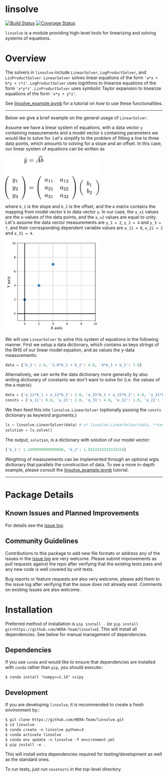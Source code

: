 # linsolve

[![Build Status](https://travis-ci.org/HERA-Team/linsolve.svg?branch=master)](https://travis-ci.org/HERA-Team/linsolve)
[![Coverage Status](https://coveralls.io/repos/github/HERA-Team/linsolve/badge.svg?branch=master)](https://coveralls.io/github/HERA-Team/linsolve?branch=master)

`linsolve` is a module providing high-level tools for linearizing and solving systems of equations.

# Overview

The solvers in `linsolve` include `LinearSolver`, `LogProductSolver`, and `LinProductSolver`.
`LinearSolver` solves linear equations of the form `'a*x + b*y + c*z'`.
`LogProductSolver` uses logrithms to linearize equations of the form `'x*y*z'`.
`LinProductSolver` uses symbolic Taylor expansion to linearize equations of the
form `'x*y + y*z'`.

See [linsolve_example.ipynb](linsolve_example.ipynb) for a tutorial on how to use these functionalities.

---

Below we give a brief example on the general usage of `LinearSolver`.

Assume we have a linear system of equations, with a data vector `y` containing measurements
and a model vector `b` containing parameters we would like to solve for. Let's simplify to 
the problem of fitting a line to three data points, which amounts to solving for a slope and an offset.
In this case, our linear system of equations can be written as

<img align='center' src="imgs/linear_model.png" width=300/>

where `b_1` is the slope and `b_2` is the offset, and the `A` matrix contains the mapping
from model vector `b` to data vector `y`. In our case, the `a_x1` values are the x-values of the data points, and the `a_x2` values are equal to unity. Let's assume the data vector measurements are `y_1 = 2`, `y_2 = 4` and `y_3 = 7`, and their corresponding dependent variable values are `a_11 = 0`, `a_21 = 2` and `a_31 = 4`.

<img align='center' src="imgs/points.png" width=300/>

We will use `LinearSolver` to solve this system of equations in the following manner.
First we setup a data dictionary, which contains as keys strings of the RHS of our linear model equation,
and as values the y-data measurements:

```python
data = {'b_2': 2.0, '2.0*b_1 + b_2': 4.0, '4*b_1 + b_2': 7.0}
```

Alternatively, we can write the data dictionary more generally by also writing dictionary of constants we don't want to solve for (i.e. the values of the `A` matrix):

```python
data = {'a_11*b_1 + a_12*b_2': 2.0, 'a_21*b_1 + a_22*b_2': 4.0, 'a_31*b_1 + a_32*b_2': 7.0}
consts = {'a_11': 0.0, 'a_21': 2.0, 'a_31': 4.0, 'a_12': 1.0, 'a_22': 1.0, 'a_32': 1.0}
```

We then feed this into `linsolve.LinearSolver` (optionally passing the `consts` dictionary as keyword arguments.)

```python
ls = linsolve.LinearSolver(data) # or linsolve.LinearSolver(data, **consts) if we use constants
solution = ls.solve()
```

The output, `solution`, is a dictionary with solution of our model vector:

```python
{'b_1': 1.2499999999999998, 'b_2': 1.8333333333333324}
```

Weighting of measurements can be implemented through an optional wgts
dictionary that parallels the construction of data. To see a more in-depth example,
please consult the [linsolve_example.ipynb](linsolve_example.ipynb) tutorial.

---

# Package Details
## Known Issues and Planned Improvements

For details see the [issue log](https://github.com/HERA-Team/linsolve/issues).

## Community Guidelines
Contributions to this package to add new file formats or address any of the
issues in the [issue log](https://github.com/HERA-Team/linsolve/issues) are very welcome.
Please submit improvements as pull requests against the repo after verifying that
the existing tests pass and any new code is well covered by unit tests.

Bug reports or feature requests are also very welcome, please add them to the
issue log after verifying that the issue does not already exist.
Comments on existing issues are also welcome.

# Installation
Preferred method of installation is `pip install .` 
(or `pip install git+https://github.com/HERA-Team/linsolve`). This will install all
dependencies. See below for manual management of dependencies.

## Dependencies
If you use `conda` and would like to ensure that dependencies are installed with `conda`
rather than `pip`, you should execute::

    $ conda install "numpy>=1.14" scipy


## Development
If you are developing `linsolve`, it is recommended to create a fresh environment by::

    $ git clone https://github.com/HERA-Team/linsolve.git
    $ cd linsolve
    $ conda create -n linsolve python=3
    $ conda activate linsolve
    $ conda env update -n linsolve -f environment.yml
    $ pip install -e . 
    
This will install extra dependencies required for testing/development as well as the 
standard ones.

To run tests, just run `nosetests` in the top-level directory.

